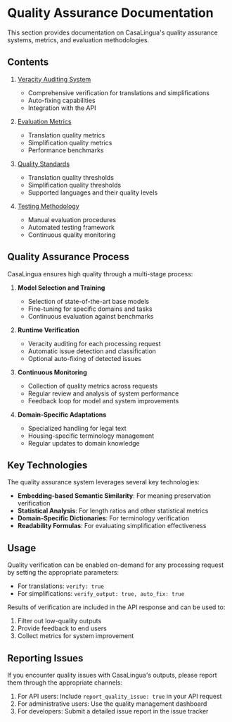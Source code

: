 # Quality Assurance Documentation

This section provides documentation on CasaLingua's quality assurance systems, metrics, and evaluation methodologies.

## Contents

1. [Veracity Auditing System](./veracity-audit.md)
   - Comprehensive verification for translations and simplifications
   - Auto-fixing capabilities
   - Integration with the API

2. [Evaluation Metrics](./evaluation-metrics.md)
   - Translation quality metrics
   - Simplification quality metrics
   - Performance benchmarks

3. [Quality Standards](./quality-standards.md)
   - Translation quality thresholds
   - Simplification quality thresholds
   - Supported languages and their quality levels

4. [Testing Methodology](./testing-methodology.md)
   - Manual evaluation procedures
   - Automated testing framework
   - Continuous quality monitoring

## Quality Assurance Process

CasaLingua ensures high quality through a multi-stage process:

1. **Model Selection and Training**
   - Selection of state-of-the-art base models
   - Fine-tuning for specific domains and tasks
   - Continuous evaluation against benchmarks

2. **Runtime Verification**
   - Veracity auditing for each processing request
   - Automatic issue detection and classification
   - Optional auto-fixing of detected issues

3. **Continuous Monitoring**
   - Collection of quality metrics across requests
   - Regular review and analysis of system performance
   - Feedback loop for model and system improvements

4. **Domain-Specific Adaptations**
   - Specialized handling for legal text
   - Housing-specific terminology management
   - Regular updates to domain knowledge

## Key Technologies

The quality assurance system leverages several key technologies:

- **Embedding-based Semantic Similarity**: For meaning preservation verification
- **Statistical Analysis**: For length ratios and other statistical metrics
- **Domain-Specific Dictionaries**: For terminology verification
- **Readability Formulas**: For evaluating simplification effectiveness

## Usage

Quality verification can be enabled on-demand for any processing request by setting the appropriate parameters:

- For translations: `verify: true`
- For simplifications: `verify_output: true, auto_fix: true`

Results of verification are included in the API response and can be used to:

1. Filter out low-quality outputs
2. Provide feedback to end users
3. Collect metrics for system improvement

## Reporting Issues

If you encounter quality issues with CasaLingua's outputs, please report them through the appropriate channels:

1. For API users: Include `report_quality_issue: true` in your API request
2. For administrative users: Use the quality management dashboard
3. For developers: Submit a detailed issue report in the issue tracker